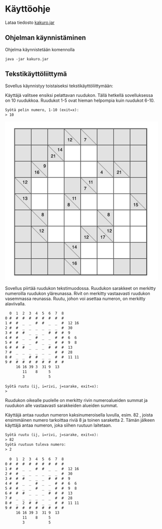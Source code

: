 # Käyttöohje

Lataa tiedosto [kakuro.jar](https://github.com/lautanal/ot-harjoitustyo/releases/tag/viikko3)

## Ohjelman käynnistäminen

Ohjelma käynnistetään komennolla 

```
java -jar kakuro.jar
```

## Tekstikäyttöliittymä

Sovellus käynnistyy toistaiseksi tekstikäyttöliittymään:

Käyttäjä valitsee ensiksi pelattavan ruudukon.  Tällä hetkellä sovelluksessa on 10 ruudukkoa.  Ruudukot 1-5 ovat hieman helpompia kuin ruudukot 6-10.

	Syötä pelin numero, 1-10 (exit=x):
	> 10

<img src="kakuro01.png" width="750">

Sovellus piirtää ruudukon tekstimuodossa.  Ruudukon sarakkeet on merkitty numeroilla ruudukon yläreunassa. Rivit on merkitty vastaavasti ruudukon vasemmassa reunassa.  Ruutu, johon voi asettaa numeron, on merkitty alaviivalla.

	  0  1  2  3  4  5  6  7  8  
	0 #  #  #  #  #  #  #  #  #  
	1 #  #  _  _  #  #  _  _  #  12 16 
	2 #  #  _  _  _  _  _  _  #  30 
	3 #  #  #  _  _  _  #  #  #  9  
	4 #  #  _  _  #  _  _  #  #  6  6  
	5 #  #  _  _  #  _  _  #  #  9  8  
	6 #  #  #  _  _  _  #  #  #  13 
	7 #  _  _  _  _  _  _  #  #  28 
	8 #  _  _  #  #  _  _  #  #  11 11 
	9 #  #  #  #  #  #  #  #  #  
	     16 16 39 3  31 9  13 
	        11    8     5     
	        3           5     

	Syötä ruutu (ij, i=rivi, j=sarake, exit=x):
	> 

Ruudukon oikealle puolelle on merkitty rivin numeroalueiden summat ja ruudukon alle vastaavasti sarakkeiden alueiden summat.

Käyttäjä antaa ruudun numeron kaksinumeroisella luvulla, esim. 82 , joista ensimmäinen numero tarkoittaa riviä 8 ja toinen saraketta 2.  Tämän jälkeen käyttäjä antaa numeron, joka siihen ruutuun laitetaan.

	Syötä ruutu (ij, i=rivi, j=sarake, exit=x):
	> 82
	Syötä ruutuun tuleva numero:
	> 2

	  0  1  2  3  4  5  6  7  8  
	0 #  #  #  #  #  #  #  #  #  
	1 #  #  _  _  #  #  _  _  #  12 16 
	2 #  #  _  _  _  _  _  _  #  30 
	3 #  #  #  _  _  _  #  #  #  9  
	4 #  #  _  _  #  _  _  #  #  6  6  
	5 #  #  _  _  #  _  _  #  #  9  8  
	6 #  #  #  _  _  _  #  #  #  13 
	7 #  _  _  _  _  _  _  #  #  28 
	8 #  _  2  #  #  _  _  #  #  11 11 
	9 #  #  #  #  #  #  #  #  #  
	     16 16 39 3  31 9  13 
	        11    8     5     
	        3           5     











